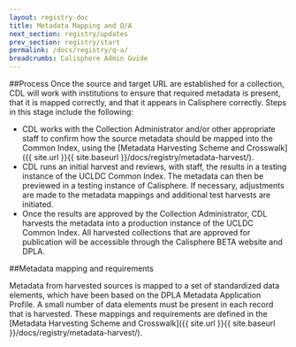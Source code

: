 ```yaml
---
layout: registry-doc
title: Metadata Mapping and Q/A
next_section: registry/updates
prev_section: registry/start
permalink: /docs/registry/q-a/
breadcrumbs: Calisphere Admin Guide
---
```


##Process
Once the source and target URL are established for a collection, CDL will work with institutions to ensure that required metadata is present, that it is mapped correctly, and that it appears in Calisphere correctly. Steps in this stage include the following: 

- CDL works with the Collection Administrator and/or other appropriate staff to confirm how the source metadata should be mapped into the Common Index, using the [Metadata Harvesting Scheme and Crosswalk]({{ site.url }}{{ site.baseurl }}/docs/registry/metadata-harvest/). 
- CDL runs an initial harvest and reviews, with staff, the results in a testing instance of the UCLDC Common Index.  The metadata can then be previewed in a testing instance of Calisphere. If necessary, adjustments are made to the metadata mappings and additional test harvests are initiated.
- Once the results are approved by the Collection Administrator, CDL harvests the metadata into a production instance of the UCLDC Common Index. All harvested collections that are approved for publication will be accessible through the Calisphere BETA website and DPLA.

##Metadata mapping and requirements

Metadata from harvested sources is mapped to a set of standardized data elements, which have been based on the DPLA Metadata Application Profile. A small number of data elements must be present in each record that is harvested. These mappings and requirements are defined in the [Metadata Harvesting Scheme and Crosswalk]({{ site.url }}{{ site.baseurl }}/docs/registry/metadata-harvest/). 
